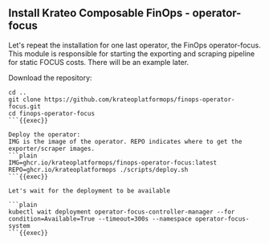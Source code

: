## Install Krateo Composable FinOps - operator-focus
Let's repeat the installation for one last operator, the FinOps operator-focus. This module is responsible for starting the exporting and scraping pipeline for static FOCUS costs. There will be an example later.

Download the repository:
```plain
cd ..
git clone https://github.com/krateoplatformops/finops-operator-focus.git
cd finops-operator-focus
```{{exec}}

Deploy the operator:
IMG is the image of the operator. REPO indicates where to get the exporter/scraper images.
```plain
IMG=ghcr.io/krateoplatformops/finops-operator-focus:latest REPO=ghcr.io/krateoplatformops ./scripts/deploy.sh
```{{exec}}

Let's wait for the deployment to be available

```plain
kubectl wait deployment operator-focus-controller-manager --for condition=Available=True --timeout=300s --namespace operator-focus-system
```{{exec}}

